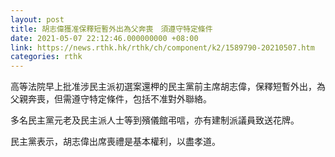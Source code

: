 ```yaml
---
layout: post
title: 胡志偉獲准保釋短暫外出為父奔喪　須遵守特定條件
date: 2021-05-07 22:12:46.000000000 +08:00
link: https://news.rthk.hk/rthk/ch/component/k2/1589790-20210507.htm
categories: rthk
---
```


高等法院早上批准涉民主派初選案還柙的民主黨前主席胡志偉，保釋短暫外出，為父親奔喪，但需遵守特定條件，包括不准對外聯絡。

多名民主黨元老及民主派人士等到殯儀館弔唁，亦有建制派議員致送花牌。

民主黨表示，胡志偉出席喪禮是基本權利，以盡孝道。
